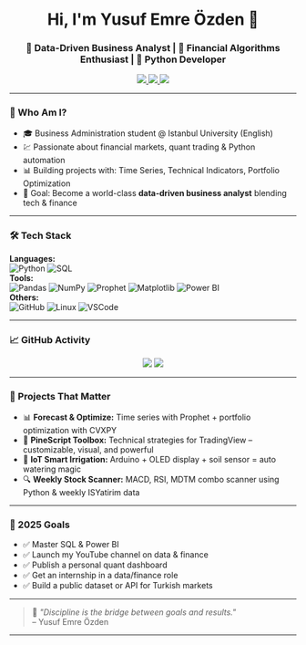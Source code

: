 <h1 align="center">Hi, I'm Yusuf Emre Özden 👋</h1>
<h3 align="center">🚀 Data-Driven Business Analyst | 🧠 Financial Algorithms Enthusiast | 🐍 Python Developer</h3>

<p align="center">
  <a href="https://linkedin.com/in/yusufemreozden" target="_blank">
    <img src="https://img.shields.io/badge/LinkedIn-0077B5?style=flat&logo=linkedin&logoColor=white" />
  </a>
  <a href="mailto:info@yusufemreozden.com" target="_blank">
    <img src="https://img.shields.io/badge/Email-info@yusufemreozden.com-D14836?style=flat&logo=gmail&logoColor=white" />
  </a>
  <a href="https://twitter.com/yusufemreozden" target="_blank">
    <img src="https://img.shields.io/badge/Twitter-1DA1F2?style=flat&logo=twitter&logoColor=white" />
  </a>
</p>

---

### 🧭 Who Am I?

- 🎓 Business Administration student @ Istanbul University (English)
- 💹 Passionate about financial markets, quant trading & Python automation
- 📊 Building projects with: Time Series, Technical Indicators, Portfolio Optimization
- 🎯 Goal: Become a world-class **data-driven business analyst** blending tech & finance

---

### 🛠️ Tech Stack

**Languages:**  
![Python](https://img.shields.io/badge/-Python-3776AB?style=flat&logo=python&logoColor=white) 
![SQL](https://img.shields.io/badge/-SQL-4479A1?style=flat&logo=mysql&logoColor=white)  
**Tools:**  
![Pandas](https://img.shields.io/badge/-Pandas-150458?style=flat&logo=pandas&logoColor=white)
![NumPy](https://img.shields.io/badge/-NumPy-013243?style=flat&logo=numpy&logoColor=white)
![Prophet](https://img.shields.io/badge/-Prophet-212121?style=flat)
![Matplotlib](https://img.shields.io/badge/-Matplotlib-008080?style=flat)
![Power BI](https://img.shields.io/badge/-PowerBI-F2C811?style=flat&logo=powerbi&logoColor=black)  
**Others:**  
![GitHub](https://img.shields.io/badge/-GitHub-181717?style=flat&logo=github&logoColor=white)
![Linux](https://img.shields.io/badge/-Linux-FCC624?style=flat&logo=linux&logoColor=black)
![VSCode](https://img.shields.io/badge/-VSCode-007ACC?style=flat&logo=visual-studio-code&logoColor=white)

---

### 📈 GitHub Activity

<p align="center">
  <img src="https://github-readme-stats.vercel.app/api?username=yusufemreozden&show_icons=true&theme=default&hide=prs" />
  <img src="https://github-readme-stats.vercel.app/api/top-langs/?username=yusufemreozden&layout=compact" />
</p>

---

### 🧠 Projects That Matter

- 📊 **Forecast & Optimize:** Time series with Prophet + portfolio optimization with CVXPY  
- 🧪 **PineScript Toolbox:** Technical strategies for TradingView – customizable, visual, and powerful  
- 🌿 **IoT Smart Irrigation:** Arduino + OLED display + soil sensor = auto watering magic  
- 🔍 **Weekly Stock Scanner:** MACD, RSI, MDTM combo scanner using Python & weekly ISYatirim data  

---

### 🚀 2025 Goals

- ✅ Master SQL & Power BI  
- ✅ Launch my YouTube channel on data & finance  
- ✅ Publish a personal quant dashboard  
- ✅ Get an internship in a data/finance role  
- ✅ Build a public dataset or API for Turkish markets

---

> 💬 _"Discipline is the bridge between goals and results."_  
> – Yusuf Emre Özden

---
